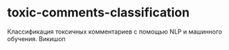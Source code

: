 # toxic-comments-classification
Классификация токсичных комментариев с помощью NLP и машинного обучения. Викишоп
